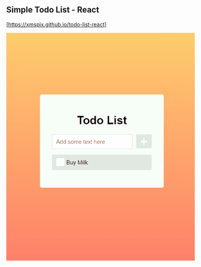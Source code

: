 ## Simple Todo List - React

[https://xmspix.github.io/todo-list-react]

![Todo List Demo](demo/todo-list-app.gif)
